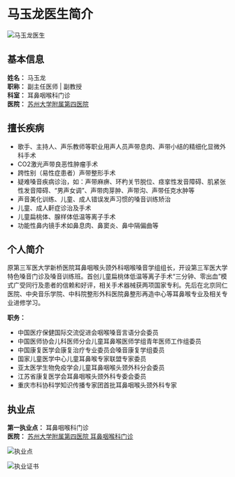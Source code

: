 # 马玉龙医生简介

![马玉龙医生](https://kano.guahao.cn/4nX2689043_image140.jpg?timestamp=1482197706719&webp=80)

## 基本信息

**姓名：** 马玉龙  
**职称：** 副主任医师 | 副教授  
**科室：** 耳鼻咽喉科门诊  
**医院：** [苏州大学附属第四医院](https://wx.wy.guahaoe.com/hospital/6d03a82b-325f-4afa-aec4-824f2080ac4d000)  

## 擅长疾病

- 歌手、主持人、声乐教师等职业用声人员声带息肉、声带小结的精细化显微外科手术
- CO2激光声带良恶性肿瘤手术
- 跨性别（易性症患者）声带整形手术
- 疑难嗓音疾病诊治，如：声带麻痹、环杓关节脱位、痉挛性发音障碍、肌紧张性发音障碍、“男声女调”、声带肉芽肿、声带沟、声带任克水肿等
- 声音美化训练、儿童、成人错误发声习惯的嗓音训练矫治
- 儿童、成人鼾症诊治及手术
- 儿童扁桃体、腺样体低温等离子手术
- 功能性鼻内镜手术如鼻息肉、鼻窦炎、鼻中隔偏曲等

## 个人简介

原第三军医大学新桥医院耳鼻咽喉头颈外科咽喉嗓音学组组长，开设第三军医大学特色嗓音门诊及嗓音训练班。首创儿童扁桃体低温等离子手术“三分钟、零出血”模式广受同行及患者的信赖和好评，相关手术器械获两项国家专利。先后在北京同仁医院、中央音乐学院、中科院整形外科医院鼻整形再造中心等耳鼻喉专业及相关专业进修学习。  

**职务：** 
- 中国医疗保健国际交流促进会咽喉嗓音言语分会委员  
- 中国医师协会儿科医师分会儿童耳鼻喉医师学组青年医师工作组委员  
- 中国康复医学会康复治疗专业委员会嗓音康复学组委员  
- 国家儿童医学中心儿童耳鼻喉专家联盟专家委员  
- 亚太医学生物免疫学会儿童耳鼻咽喉头颈外科分会委员  
- 江苏省康复医学会耳鼻咽喉头颈外科专委会委员  
- 重庆市科协科学知识传播专家团首批耳鼻咽喉头颈外科专家  

## 执业点

**第一执业点：** 耳鼻咽喉科门诊  
**医院：** [苏州大学附属第四医院  耳鼻咽喉科门诊](https://wx.wy.guahaoe.com/hospital/6d03a82b-325f-4afa-aec4-824f2080ac4d000)  

![执业点](https://kano.guahao.com/QHu160239354?resize=16x16&webp=80)

![执业证书](https://kano.guahao.com/Bvk160239343?resize=16x16&webp=80)